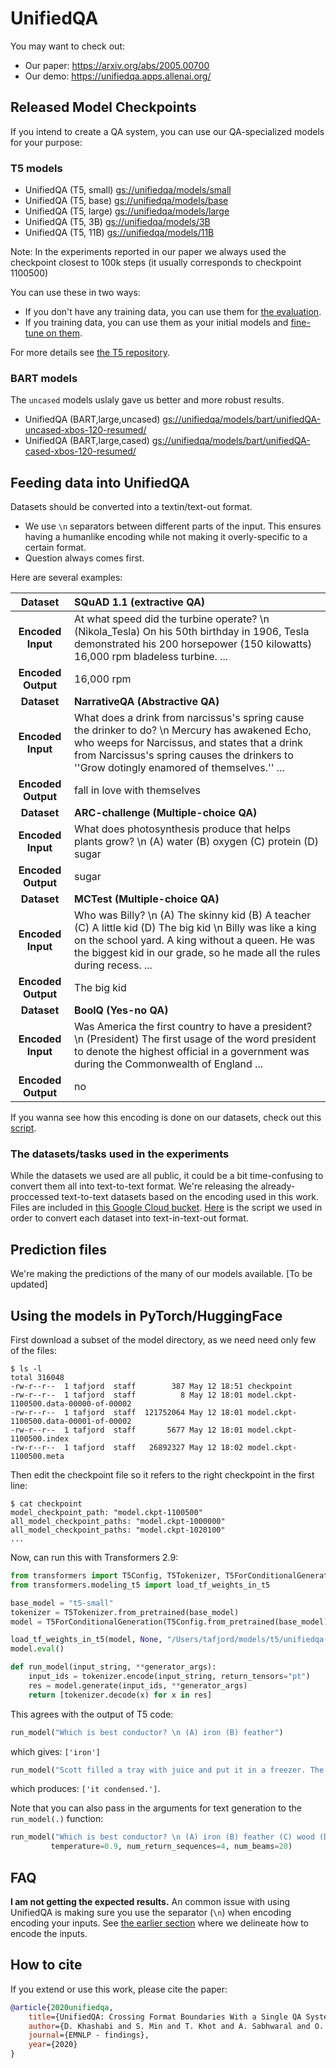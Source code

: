 # UnifiedQA


You may want to check out: 
 - Our paper: https://arxiv.org/abs/2005.00700
 - Our demo: https://unifiedqa.apps.allenai.org/


## Released Model Checkpoints

If you intend to create a QA system, you can use our QA-specialized models for your purpose: 


### T5 models 
 - UnifiedQA (T5, small) [gs://unifiedqa/models/small](https://console.cloud.google.com/storage/browser/unifiedqa/models/small)  
 - UnifiedQA (T5, base) [gs://unifiedqa/models/base](https://console.cloud.google.com/storage/browser/unifiedqa/models/base)
 - UnifiedQA (T5, large) [gs://unifiedqa/models/large](https://console.cloud.google.com/storage/browser/unifiedqa/models/large)
 - UnifiedQA (T5, 3B) [gs://unifiedqa/models/3B](https://console.cloud.google.com/storage/browser/unifiedqa/models/3B)
 - UnifiedQA (T5, 11B) [gs://unifiedqa/models/11B](https://console.cloud.google.com/storage/browser/unifiedqa/models/11B)

Note: In the experiments reported in our paper we always used the checkpoint closest to 100k steps (it usually corresponds to checkpoint 1100500) 

You can use these in two ways: 
- If you don't have any training data, you can use them for [the evaluation](https://github.com/google-research/text-to-text-transfer-transformer#eval). 
- If you training data, you can use them as your initial models and [fine-tune on them](https://github.com/google-research/text-to-text-transfer-transformer#fine-tuning).

For more details see [the T5 repository](https://github.com/google-research/text-to-text-transfer-transformer). 

### BART models 
The `uncased` models uslaly gave us better and more robust results. 

 - UnifiedQA (BART,large,uncased) [gs://unifiedqa/models/bart/unifiedQA-uncased-xbos-120-resumed/](https://console.cloud.google.com/storage/browser/unifiedqa/models/bart/unifiedQA-uncased-xbos-120-resumed/)  
 - UnifiedQA (BART,large,cased) [gs://unifiedqa/models/bart/unifiedQA-cased-xbos-120-resumed/](https://console.cloud.google.com/storage/browser/unifiedqa/models/bart/unifiedQA-cased-xbos-120-resumed/)

## Feeding data into UnifiedQA
Datasets should be converted into a textin/text-out format. 

 - We use `\n` separators between different parts of the input. This ensures having a humanlike encoding while not making it overly-specific to a certain format. 
 - Question always comes first. 

Here are several examples: 

|  **Dataset** | **SQuAD 1.1 (extractive QA)** |
| :---: | :--- |
|  **Encoded Input** | At what speed did the turbine operate? \n (Nikola_Tesla) On his 50th birthday in 1906, Tesla demonstrated his 200 horsepower (150 kilowatts) 16,000 rpm bladeless turbine. ... |
|  **Encoded Output** | 16,000 rpm |
|  **Dataset** | **NarrativeQA (Abstractive QA)** |
|  **Encoded Input** | What does a drink from narcissus's spring cause the drinker to do?  \n  Mercury has awakened Echo, who weeps for Narcissus, and states that a drink from Narcissus's spring causes the drinkers to ''Grow dotingly enamored of themselves.'' ... |
|  **Encoded Output** | fall in love with themselves |
|  **Dataset** | **ARC-challenge (Multiple-choice QA)** |
|  **Encoded Input** | What does photosynthesis produce that helps plants grow? \n (A) water (B) oxygen (C) protein (D) sugar |
|  **Encoded Output** | sugar |
|  **Dataset** | **MCTest (Multiple-choice QA)** |
|  **Encoded Input** | Who was Billy? \n (A) The skinny kid (B) A teacher (C) A little kid (D) The big kid \n Billy was like a king on the school yard. A king without a queen. He was the biggest kid in our grade, so he made all the rules during recess. ... |
|  **Encoded Output** | The big kid |
|  **Dataset** | **BoolQ (Yes-no QA)** |
|  **Encoded Input** | Was America the first country to have a president?  \n (President) The first usage of the word president to denote the highest official in a government was during the Commonwealth of England ... |
|  **Encoded Output** | no |

If you wanna see how this encoding is done on our datasets, check out this [script](encode_datasets.py). 


### The datasets/tasks used in the experiments
While the datasets we used are all public, it could be a bit time-confusing to convert them all into text-to-text format. We're releasing the already-proccessed text-to-text datasets based on the encoding used in this work. Files are included in [this Google Cloud bucket](https://console.cloud.google.com/storage/browser/unifiedqa/data). [Here](encode_datasets.py) is the script we used in order to convert each dataset into text-in-text-out format. 

## Prediction files 
We're making the predictions of the many of our models available. 
[To be updated]


## Using the models in PyTorch/HuggingFace


First download a subset of the model directory, as we need need only few of the files:
```
$ ls -l
total 316048
-rw-r--r--  1 tafjord  staff        387 May 12 18:51 checkpoint
-rw-r--r--  1 tafjord  staff          8 May 12 18:01 model.ckpt-1100500.data-00000-of-00002
-rw-r--r--  1 tafjord  staff  121752064 May 12 18:01 model.ckpt-1100500.data-00001-of-00002
-rw-r--r--  1 tafjord  staff       5677 May 12 18:01 model.ckpt-1100500.index
-rw-r--r--  1 tafjord  staff   26892327 May 12 18:02 model.ckpt-1100500.meta
```
Then edit the checkpoint file so it refers to the right checkpoint in the first line:
```
$ cat checkpoint 
model_checkpoint_path: "model.ckpt-1100500"
all_model_checkpoint_paths: "model.ckpt-1000000"
all_model_checkpoint_paths: "model.ckpt-1020100"
...
```

Now, can run this with Transformers 2.9:

```python
from transformers import T5Config, T5Tokenizer, T5ForConditionalGeneration
from transformers.modeling_t5 import load_tf_weights_in_t5

base_model = "t5-small"
tokenizer = T5Tokenizer.from_pretrained(base_model)
model = T5ForConditionalGeneration(T5Config.from_pretrained(base_model))

load_tf_weights_in_t5(model, None, "/Users/tafjord/models/t5/unifiedqa-small/")
model.eval()

def run_model(input_string, **generator_args):
    input_ids = tokenizer.encode(input_string, return_tensors="pt")
    res = model.generate(input_ids, **generator_args)
    return [tokenizer.decode(x) for x in res]
```

This agrees with the output of T5 code:

```python
run_model("Which is best conductor? \n (A) iron (B) feather")
```
which gives: `['iron']`


```python 
run_model("Scott filled a tray with juice and put it in a freezer. The next day, Scott opened the freezer. How did the juice most likely change? \n (A) It condensed. (B) It evaporated. (C) It became a gas. (D) It became a solid.")
```
which produces: `['it condensed.']`. 


Note that you can also pass in the arguments for text generation to the `run_model(.)` function: 
```python 
run_model("Which is best conductor? \n (A) iron (B) feather (C) wood (D) plastic",
         temperature=0.9, num_return_sequences=4, num_beams=20)
```


## FAQ
**I am not getting the expected results.** An common issue with using UnifiedQA is making sure you use the separator (`\n`) when encoding encoding your inputs. See [the earlier section](#feeding-data-into-unifiedqa) where we delineate how to encode the inputs. 


## How to cite

If you extend or use this work, please cite the paper: 
```bibtex
@article{2020unifiedqa,
    title={UnifiedQA: Crossing Format Boundaries With a Single QA System},
    author={D. Khashabi and S. Min and T. Khot and A. Sabhwaral and O. Tafjord and P. Clark and H. Hajishirzi},
    journal={EMNLP - findings},
    year={2020}
}
```

